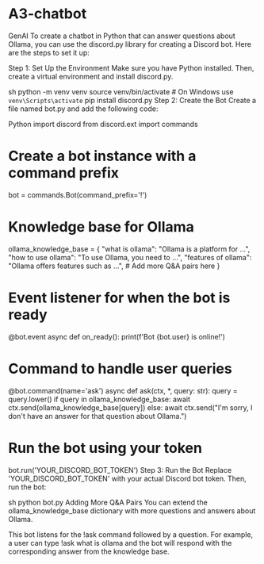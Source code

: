 # A3-chatbot
GenAI
To create a chatbot in Python that can answer questions about Ollama, you can use the discord.py library for creating a Discord bot. Here are the steps to set it up:

Step 1: Set Up the Environment
Make sure you have Python installed. Then, create a virtual environment and install discord.py.

sh
python -m venv venv
source venv/bin/activate  # On Windows use `venv\Scripts\activate`
pip install discord.py
Step 2: Create the Bot
Create a file named bot.py and add the following code:

Python
import discord
from discord.ext import commands

# Create a bot instance with a command prefix
bot = commands.Bot(command_prefix='!')

# Knowledge base for Ollama
ollama_knowledge_base = {
    "what is ollama": "Ollama is a platform for ...",
    "how to use ollama": "To use Ollama, you need to ...",
    "features of ollama": "Ollama offers features such as ...",
    # Add more Q&A pairs here
}

# Event listener for when the bot is ready
@bot.event
async def on_ready():
    print(f'Bot {bot.user} is online!')

# Command to handle user queries
@bot.command(name='ask')
async def ask(ctx, *, query: str):
    query = query.lower()
    if query in ollama_knowledge_base:
        await ctx.send(ollama_knowledge_base[query])
    else:
        await ctx.send("I'm sorry, I don't have an answer for that question about Ollama.")

# Run the bot using your token
bot.run('YOUR_DISCORD_BOT_TOKEN')
Step 3: Run the Bot
Replace 'YOUR_DISCORD_BOT_TOKEN' with your actual Discord bot token. Then, run the bot:

sh
python bot.py
Adding More Q&A Pairs
You can extend the ollama_knowledge_base dictionary with more questions and answers about Ollama.

This bot listens for the !ask command followed by a question. For example, a user can type !ask what is ollama and the bot will respond with the corresponding answer from the knowledge base.
